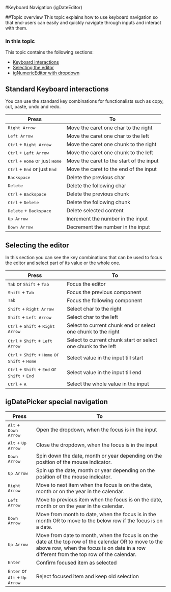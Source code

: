 ﻿<!--
|metadata|
{
    "fileName": "igdateeditor-keyboard-navigation",
    "controlName": "igDateEditor",
    "tags": []
}
|metadata|
-->

#Keyboard Navigation (igDateEditor)

##Topic overview
This topic explains how to use keyboard navigation so that end-users can easily and quickly navigate through inputs and interact with them.

### In this topic

This topic contains the following sections:

-   [Keyboard interactions](#skbInteraction)
-   [Selecting the editor](#skbInteraction)
-   [igNumericEditor with dropdown](#ddInteraction)


## <a id="skbInteraction"></a>Standard Keyboard interactions

You can use the standard key combinations for functionalists such as copy, cut, paste, undo and redo.  

Press| To
---|---
<kbd>Right Arrow</kbd>|Move the caret one char to the right
<kbd>Left Arrow</kbd>|Move the caret one char to the left
<kbd>Ctrl</kbd> + <kbd>Right Arrow</kbd>|Move the caret one chunk to the right
<kbd>Ctrl</kbd> + <kbd>Left Arrow</kbd>|Move the caret one chunk to the left
<kbd>Ctrl</kbd> + <kbd>Home</kbd> or just <kbd>Home</kbd>|Move the caret to the start of the input
<kbd>Ctrl</kbd> + <kbd>End</kbd> or just <kbd>End</kbd>|Move the caret to the end of the input
<kbd>Backspace</kbd>|Delete the previous char
<kbd>Delete</kbd>|Delete the following char
<kbd>Ctrl</kbd> + <kbd>Backspace</kbd>|Delete the previous chunk
<kbd>Ctrl</kbd> + <kbd>Delete</kbd>|Delete the following chunk
<kbd>Delete</kbd> + <kbd>Backspace</kbd> | Delete selected content
<kbd>Up Arrow</kbd>| Increment the number in the input
<kbd>Down Arrow</kbd>| Decrement the number in the input

## <a id="kbInteraction"></a>Selecting the editor

In this section you can see the key combinations that can be used to focus the editor and select part of its value or the whole one.

Press| To
---|---
<kbd>Tab</kbd> or <kbd>Shift</kbd> + <kbd>Tab</kbd>|Focus the editor
<kbd>Shift</kbd> + <kbd>Tab</kbd>|Focus the previous component
<kbd>Tab</kbd>|Focus the following component
<kbd>Shift</kbd> + <kbd>Right Arrow</kbd>|Select char to the right
<kbd>Shift</kbd> + <kbd>Left Arrow</kbd>|Select char to the left
<kbd>Ctrl</kbd> + <kbd>Shift</kbd> + <kbd>Right Arrow</kbd>|Select to current chunk end or select one chunk to the right
<kbd>Ctrl</kbd> + <kbd>Shift</kbd> + <kbd>Left Arrow</kbd>|Select to current chunk start or select one chunk to the left
<kbd>Ctrl</kbd> + <kbd>Shift</kbd> + <kbd>Home</kbd> or <kbd>Shift</kbd> + <kbd>Home</kbd>|Select value in the input till start
<kbd>Ctrl</kbd> + <kbd>Shift</kbd> + <kbd>End</kbd> or <kbd>Shift</kbd> + <kbd>End</kbd>|Select value in the input till end
<kbd>Ctrl</kbd> + <kbd>A</kbd> |Select the whole value in the input 

## <a id="ddInteraction"></a> igDatePicker special navigation


Press| To
---|---
<kbd>Alt</kbd> + <kbd>Down Arrow</kbd> | Open the dropdown, when the focus is in the input
<kbd>Alt</kbd> + <kbd>Up Arrow</kbd> | Close the dropdown, when the focus is in the input
<kbd>Down Arrow</kbd> | Spin down the date, month or year depending on the position of the mouse indicator.
<kbd>Up Arrow</kbd> | Spin up the date, month or year depending on the position of the mouse indicator.
<kbd>Right Arrow</kbd> | Move to next item when the focus is on the date, month or on the year in the calendar.
<kbd>Left Arrow</kbd> | Move to previous item when the focus is on the date, month or on the year in the calendar.
<kbd>Down Arrow</kbd> | Move from month to date, when the focus is in the month OR to move to the below row if the focus is on a date.
<kbd>Up Arrow</kbd> | Move from date to month, when the focus is on the date at the top row of the calendar OR to move to the above row, when the focus is on date in a row different from the top row of the calendar.
<kbd>Enter</kbd> | Confirm focused item as selected
<kbd>Enter</kbd> or <kbd>Alt</kbd> + <kbd>Up Arrow</kbd>| Reject focused item and keep old selection
